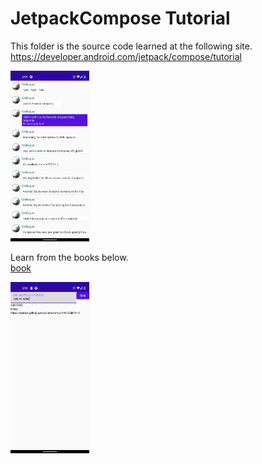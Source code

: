 # JetpackCompose Tutorial

This folder is the source code learned at the following site.<br>
https://developer.android.com/jetpack/compose/tutorial

<img src="capture/lesson_4.png" alt="lesson_4" width="25%" height="25%">

Learn from the books below.<br>
[book](https://www.amazon.co.jp/Jetpack-Compose%E3%81%AB%E3%82%88%E3%82%8BAndroid-MVVM%E3%82%A2%E3%83%BC%E3%82%AD%E3%83%86%E3%82%AF%E3%83%81%E3%83%A3%E5%85%A5%E9%96%80-OnDeck-Books%EF%BC%88NextPublishing%EF%BC%89/dp/4295600539/)

<img src="capture/search_github_user.png" alt="lesson_4" width="25%" height="25%">

